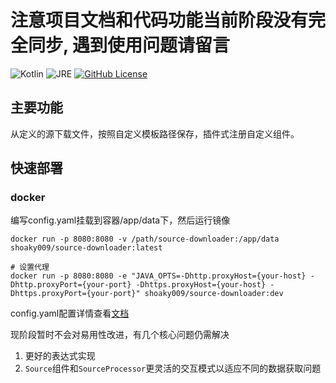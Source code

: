 # 注意项目文档和代码功能当前阶段没有完全同步, 遇到使用问题请留言

![Kotlin](https://img.shields.io/badge/Kotlin-1.8.20-blueviolet)
![JRE](https://img.shields.io/badge/JRE-17--20-orange)
[![GitHub License](https://img.shields.io/github/license/shoaky009/source-downloader)](https://github.com/shoaky009/source-downloader/blob/main/LICENSE)

## 主要功能

从定义的源下载文件，按照自定义模板路径保存，插件式注册自定义组件。

## 快速部署

### docker

编写config.yaml挂载到容器/app/data下，然后运行镜像

```shell
docker run -p 8080:8080 -v /path/source-downloader:/app/data shoaky009/source-downloader:latest
```

```shell
# 设置代理
docker run -p 8080:8080 -e "JAVA_OPTS=-Dhttp.proxyHost={your-host} -Dhttp.proxyPort={your-port} -Dhttps.proxyHost={your-host} -Dhttps.proxyPort={your-port}" shoaky009/source-downloader:dev
```

config.yaml配置详情查看[文档](https://github.com/shoaky009/source-downloader/wiki)

现阶段暂时不会对易用性改进，有几个核心问题仍需解决

1. 更好的表达式实现
2. `Source`组件和`SourceProcessor`更灵活的交互模式以适应不同的数据获取问题